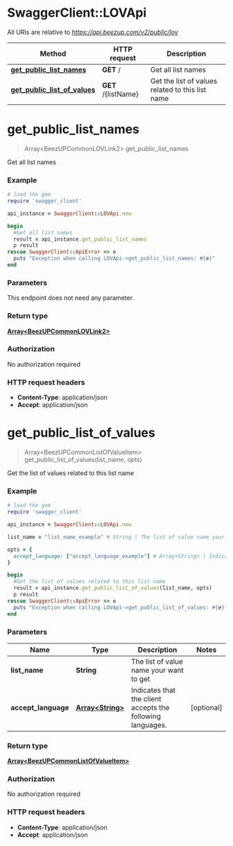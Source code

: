 # SwaggerClient::LOVApi

All URIs are relative to *https://api.beezup.com/v2/public/lov*

Method | HTTP request | Description
------------- | ------------- | -------------
[**get_public_list_names**](LOVApi.md#get_public_list_names) | **GET** / | Get all list names
[**get_public_list_of_values**](LOVApi.md#get_public_list_of_values) | **GET** /{listName} | Get the list of values related to this list name


# **get_public_list_names**
> Array&lt;BeezUPCommonLOVLink2&gt; get_public_list_names

Get all list names

### Example
```ruby
# load the gem
require 'swagger_client'

api_instance = SwaggerClient::LOVApi.new

begin
  #Get all list names
  result = api_instance.get_public_list_names
  p result
rescue SwaggerClient::ApiError => e
  puts "Exception when calling LOVApi->get_public_list_names: #{e}"
end
```

### Parameters
This endpoint does not need any parameter.

### Return type

[**Array&lt;BeezUPCommonLOVLink2&gt;**](BeezUPCommonLOVLink2.md)

### Authorization

No authorization required

### HTTP request headers

 - **Content-Type**: application/json
 - **Accept**: application/json



# **get_public_list_of_values**
> Array&lt;BeezUPCommonListOfValueItem&gt; get_public_list_of_values(list_name, opts)

Get the list of values related to this list name

### Example
```ruby
# load the gem
require 'swagger_client'

api_instance = SwaggerClient::LOVApi.new

list_name = "list_name_example" # String | The list of value name your want to get

opts = { 
  accept_language: ["accept_language_example"] # Array<String> | Indicates that the client accepts the following languages.
}

begin
  #Get the list of values related to this list name
  result = api_instance.get_public_list_of_values(list_name, opts)
  p result
rescue SwaggerClient::ApiError => e
  puts "Exception when calling LOVApi->get_public_list_of_values: #{e}"
end
```

### Parameters

Name | Type | Description  | Notes
------------- | ------------- | ------------- | -------------
 **list_name** | **String**| The list of value name your want to get | 
 **accept_language** | [**Array&lt;String&gt;**](String.md)| Indicates that the client accepts the following languages. | [optional] 

### Return type

[**Array&lt;BeezUPCommonListOfValueItem&gt;**](BeezUPCommonListOfValueItem.md)

### Authorization

No authorization required

### HTTP request headers

 - **Content-Type**: application/json
 - **Accept**: application/json



